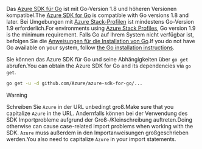 <span data-ttu-id="1d083-101">Das [Azure SDK für Go](https://github.com/Azure/azure-sdk-for-go) ist mit Go-Version 1.8 und höheren Versionen kompatibel.</span><span class="sxs-lookup"><span data-stu-id="1d083-101">The [Azure SDK for Go](https://github.com/Azure/azure-sdk-for-go) is compatible with Go versions 1.8 and later.</span></span> <span data-ttu-id="1d083-102">Bei Umgebungen mit [Azure Stack-Profilen](https://docs.microsoft.com/en-us/azure/azure-stack/azure-stack-version-profiles) ist mindestens Go-Version 1.9 erforderlich.</span><span class="sxs-lookup"><span data-stu-id="1d083-102">For environments using [Azure Stack Profiles](https://docs.microsoft.com/en-us/azure/azure-stack/azure-stack-version-profiles), Go version 1.9 is the minimum requirement.</span></span>
<span data-ttu-id="1d083-103">Falls Go auf Ihrem System nicht verfügbar ist, befolgen Sie die [Anweisungen für die Installation von Go](https://golang.org/doc/install).</span><span class="sxs-lookup"><span data-stu-id="1d083-103">If you do not have Go available on your system, follow [the Go installation instructions](https://golang.org/doc/install).</span></span>

<span data-ttu-id="1d083-104">Sie können das Azure SDK für Go und seine Abhängigkeiten über `go get` abrufen.</span><span class="sxs-lookup"><span data-stu-id="1d083-104">You can obtain the Azure SDK for Go and its dependencies via `go get`.</span></span>

```bash
go get -u -d github.com/Azure/azure-sdk-for-go/...
```

> [!WARNING]
> <span data-ttu-id="1d083-105">Schreiben Sie `Azure` in der URL unbedingt groß.</span><span class="sxs-lookup"><span data-stu-id="1d083-105">Make sure that you capitalize `Azure` in the URL.</span></span> <span data-ttu-id="1d083-106">Andernfalls können bei der Verwendung des SDK Importprobleme aufgrund der Groß-/Kleinschreibung auftreten.</span><span class="sxs-lookup"><span data-stu-id="1d083-106">Doing otherwise can cause case-related import problems when working with the SDK.</span></span> <span data-ttu-id="1d083-107">`Azure` muss außerdem in den Importanweisungen großgeschrieben werden.</span><span class="sxs-lookup"><span data-stu-id="1d083-107">You also need to capitalize `Azure` in your import statements.</span></span>

